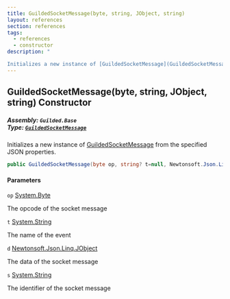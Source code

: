 ```yaml
---
title: GuildedSocketMessage(byte, string, JObject, string)
layout: references
section: references
tags:
  - references
  - constructor
description: "

Initializes a new instance of [GuildedSocketMessage](GuildedSocketMessage 'Guilded.Base.Events.GuildedSocketMessage') from the specified JSON properties."
---
```


## GuildedSocketMessage(byte, string, JObject, string) Constructor
##### **Assembly:** `Guilded.Base`<br/>**Type:** [`GuildedSocketMessage`](GuildedSocketMessage 'Guilded.Base.Events.GuildedSocketMessage')

Initializes a new instance of [GuildedSocketMessage](GuildedSocketMessage 'Guilded.Base.Events.GuildedSocketMessage') from the specified JSON properties.

```csharp
public GuildedSocketMessage(byte op, string? t=null, Newtonsoft.Json.Linq.JObject? d=null, string? s=null);
```
#### Parameters

<a name='Guilded.Base.Events.GuildedSocketMessage.GuildedSocketMessage(byte,string,Newtonsoft.Json.Linq.JObject,string).op'></a>

`op` [System.Byte](https://docs.microsoft.com/en-us/dotnet/api/System.Byte 'System.Byte')

The opcode of the socket message

<a name='Guilded.Base.Events.GuildedSocketMessage.GuildedSocketMessage(byte,string,Newtonsoft.Json.Linq.JObject,string).t'></a>

`t` [System.String](https://docs.microsoft.com/en-us/dotnet/api/System.String 'System.String')

The name of the event

<a name='Guilded.Base.Events.GuildedSocketMessage.GuildedSocketMessage(byte,string,Newtonsoft.Json.Linq.JObject,string).d'></a>

`d` [Newtonsoft.Json.Linq.JObject](https://docs.microsoft.com/en-us/dotnet/api/Newtonsoft.Json.Linq.JObject 'Newtonsoft.Json.Linq.JObject')

The data of the socket message

<a name='Guilded.Base.Events.GuildedSocketMessage.GuildedSocketMessage(byte,string,Newtonsoft.Json.Linq.JObject,string).s'></a>

`s` [System.String](https://docs.microsoft.com/en-us/dotnet/api/System.String 'System.String')

The identifier of the socket message